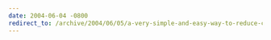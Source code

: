 ```yaml
---
date: 2004-06-04 -0800
redirect_to: /archive/2004/06/05/a-very-simple-and-easy-way-to-reduce-comment-spam.aspx/
---
```

